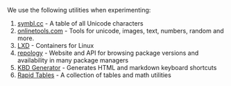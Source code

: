 We use the following utilities when experimenting:
1. [symbl.cc](https://symbl.cc/) - A table of all Unicode characters
1. [onlinetools.com](https://onlinetools.com) - Tools for unicode, images, text, numbers, random and more.
1. [LXD](https://linuxcontainers.org/lxd/) - Containers for Linux
1. [repology](https://repology.org/) - Website and API for browsing package versions and availability in many package managers
1. [KBD Generator](https://kbd.hsuan.xyz/) - Generates HTML and markdown keyboard shortcuts
1. [Rapid Tables](https://www.rapidtables.com/) - A collection of tables and math utilities
